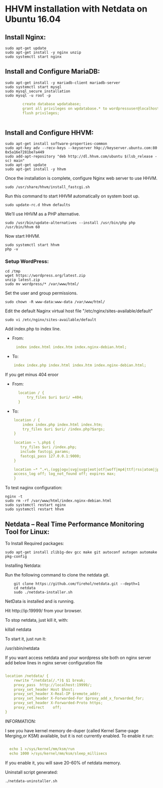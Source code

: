 # HHVM installation with Netdata on Ubuntu 16.04

## Install Nginx:
    sudo apt-get update
    sudo apt-get install -y nginx unzip
    sudo systemctl start nginx
    
## Install and Configure MariaDB:
    sudo apt-get install -y mariadb-client mariadb-server
    sudo systemctl start mysql
    sudo mysql_secure_installation
    sudo mysql -u root -p
    
~~~yaml    
        create database wpdatabase;
        grant all privileges on wpdatabase.* to wordpressuser@localhost identified by 'yourdbpassword';
        flush privileges;
        
~~~
## Install and Configure HHVM:
    sudo apt-get install software-properties-common
    sudo apt-key adv --recv-keys --keyserver hkp://keyserver.ubuntu.com:80 0x5a16e7281be7a449 
    sudo add-apt-repository "deb http://dl.hhvm.com/ubuntu $(lsb_release -sc) main"
    sudo apt-get update
    sudo apt-get install -y hhvm
    
    
   Once the installation is complete, configure Nginx web server to use HHVM.

    sudo /usr/share/hhvm/install_fastcgi.sh

   Run this command to start HHVM automatically on system boot up.
   
    sudo update-rc.d hhvm defaults

   We’ll use HHVM as a PHP alternative.

    sudo /usr/bin/update-alternatives --install /usr/bin/php php /usr/bin/hhvm 60

  Now start HHVM.
    
    sudo systemctl start hhvm
    php -v
    
### Setup WordPress:
    cd /tmp
    wget https://wordpress.org/latest.zip
    unzip latest.zip
    sudo mv wordpress/* /var/www/html/

  Set the user and group permissions.
  
    sudo chown -R www-data:www-data /var/www/html/

  Edit the default Naginx virtual host file "/etc/nginx/sites-available/default"

    sudo vi /etc/nginx/sites-available/default
  
   Add index.php to index line.
   
 * From:
 
~~~yml     
     index index.html index.htm index.nginx-debian.html;
~~~    

 * To:
 
~~~yml    
    index index.php index.html index.htm index.nginx-debian.html;
~~~
  If you get minus 404 eroor
  
 * From:
 
~~~yml
      location / {
          try_files $uri $uri/ =404;
      }
~~~

* To:

~~~yml
    location / {
        index index.php index.html index.htm;
        try_files $uri $uri/ /index.php?$args;
    }
    
    location ~ \.php$ {
       try_files $uri /index.php;
       include fastcgi_params;
       fastcgi_pass 127.0.0.1:9000;
    }

    location ~* ^.+\.(ogg|ogv|svg|svgz|eot|otf|woff|mp4|ttf|rss|atom|jpg|jpeg|gif|png|ico|zip|tgz|gz|rar|bz2|doc|xls|exe|ppt|tar|mid|midi|wav|bmp|rtf)$ {
    access_log off; log_not_found off; expires max;
    }

~~~
 
To test naginx configuration:

    nginx -t 
    sudo rm -rf /var/www/html/index.nginx-debian.html
    sudo systemctl restart nginx
    sudo systemctl restart hhvm
    
    
## Netdata – Real Time Performance Monitoring Tool for Linux:
To Install Required packages:

    sudo apt-get install zlib1g-dev gcc make git autoconf autogen automake pkg-config
    
Installing Netdata:

Run the following command to clone the netdata git.
~~~
    git clone https://github.com/firehol/netdata.git --depth=1
    cd netdata    
    sudo ./netdata-installer.sh
~~~

NetData is installed and is running.

Hit http://ip:19999/ from your browser.

To stop netdata, just kill it, with:

  killall netdata

To start it, just run it:

  /usr/sbin/netdata

If you want access netdata and your wordpress site both on nginx server add below  lines in nginx server configuration file 

~~~yml

location /netdata/ {
    rewrite ^/netdata(/.*)$ $1 break;
    proxy_pass  http://localhost:19999/;
    proxy_set_header Host $host;
    proxy_set_header X-Real-IP $remote_addr;
    proxy_set_header X-Forwarded-For $proxy_add_x_forwarded_for;
    proxy_set_header X-Forwarded-Proto https;
    proxy_redirect    off;
}    

~~~
  

INFORMATION:

I see you have kernel memory de-duper (called Kernel Same-page Merging,or KSM) available, but it is not currently enabled.
To enable it run:

~~~yml

  echo 1 >/sys/kernel/mm/ksm/run
  echo 1000 >/sys/kernel/mm/ksm/sleep_millisecs

~~~

If you enable it, you will save 20-60% of netdata memory.

Uninstall script generated:
   
    ./netdata-uninstaller.sh

    

    


    
    
